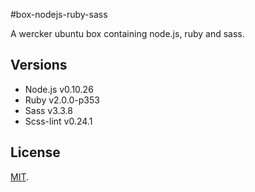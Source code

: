 #box-nodejs-ruby-sass

A wercker ubuntu box containing node.js, ruby and sass.

## Versions
- Node.js v0.10.26
- Ruby v2.0.0-p353
- Sass v3.3.8
- Scss-lint v0.24.1

## License

[MIT](http://en.wikipedia.org/wiki/MIT_License).